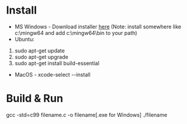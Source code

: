 # Install
* MS Windows - Download installer [here](http://win-builds.org/doku.php/download_and_installation_from_windows) (Note: install somewhere like c:\mingw64 and add c:\mingw64\bin to your path)
* Ubuntu:
1. sudo apt-get update
2. sudo apt-get upgrade
3. sudo apt-get install build-essential
* MacOS - xcode-select --install


# Build & Run
 gcc -std=c99 filename.c -o filename[.exe for Windows]
./filename
